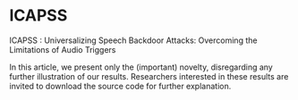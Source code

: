 # ICAPSS
ICAPSS : Universalizing Speech Backdoor Attacks: Overcoming the Limitations of Audio Triggers

In this article, we present only the (important) novelty, disregarding any further illustration of our results. Researchers interested in these results are invited to download the source code for further explanation. 

